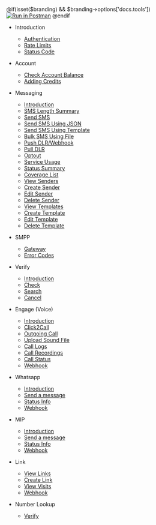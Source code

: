 @if(isset($branding) && $branding->options['docs.tools'])
[![Run in Postman](https://run.pstmn.io/button.svg)](https://app.getpostman.com/run-collection/{collection}?action=collection%2Ffork&collection-url=entityId%3D{collection}%26entityType%3Dcollection)
@endif

- Introduction

  - [Authentication](/docs/{version})
  - [Rate Limits](/docs/{version}#rate-limits)
  - [Status Code](/docs/{version}#http-status-codes)

- Account

  - [Check Account Balance](/docs/{version}/balance)
  - [Adding Credits](/docs/{version}/add-credits)

- Messaging

  - [Introduction](/docs/{version}/sms)
  - [SMS Length Summary](/docs/{version}/sms/length-summary)
  - [Send SMS](/docs/{version}/sms/send)
  - [Send SMS Using JSON](/docs/{version}/sms/json)
  - [Send SMS Using Template](/docs/{version}/sms/template)
  - [Bulk SMS Using File](/docs/{version}/sms/bulk)
  - [Push DLR/Webhook](/docs/{version}/sms/push-dlr)
  - [Pull DLR](/docs/{version}/sms/pull-dlr)
  - [Optout](/docs/{version}/optout)
  - [Service Usage](/docs/{version}/sms/usage)
  - [Status Summary](/docs/{version}/sms/status-report)
  - [Coverage List](/docs/{version}/sms/coverage-list)
  - [View Senders](/docs/{version}/senders)
  - [Create Sender](/docs/{version}/senders/create)
  - [Edit Sender](/docs/{version}/senders/edit)
  - [Delete Sender](/docs/{version}/senders/delete)
  - [View Templates](/docs/{version}/templates)
  - [Create Template](/docs/{version}/templates/create)
  - [Edit Template](/docs/{version}/templates/edit)
  - [Delete Template](/docs/{version}/templates/delete)

- SMPP
  - [Gateway](/docs/{version}/sms/smpp)
  - [Error Codes](/docs/{version}/sms/smpp#delivery-reports)
- Verify

  - [Introduction](/docs/{version}/verify)
  - [Check](/docs/{version}/verify/check)
  - [Search](/docs/{version}/verify/search)
  - [Cancel](/docs/{version}/verify/cancel)

- Engage (Voice)

  - [Introduction](/docs/{version}/voice)
  - [Click2Call](/docs/{version}/voice/c2c)
  - [Outgoing Call](/docs/{version}/reach/call)
  - [Upload Sound File](/docs/{version}/reach)
  - [Call Logs](/docs/{version}/voice/logs)
  - [Call Recordings](/docs/{version}/voice/logs#recordings-report)
  - [Call Status](/docs/{version}/reach/status)
  - [Webhook](/docs/{version}/reach/webhook)

- Whatsapp

  - [Introduction](/docs/{version}/whatsapp)
  - [Send a message](/docs/{version}/whatsapp/send-message)
  - [Status Info](/docs/{version}/whatsapp/status)
  - [Webhook](/docs/{version}/whatsapp/webhooks)

* MIP

  - [Introduction](/docs/{version}/mip)
  - [Send a message](/docs/{version}/mip/send-message)
  - [Status Info](/docs/{version}/mip/status)
  - [Webhook](/docs/{version}/whatsapp/webhooks)

* Link

  - [View Links](/docs/{version}/link)
  - [Create Link](/docs/{version}/link/create)
  - [View Visits](/docs/{version}/link/visits)
  - [Webhook](/docs/{version}/link/webhook)

* Number Lookup

  - [Verify](/docs/{version}/lookup/verify)
